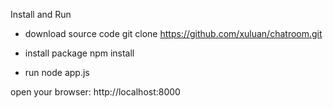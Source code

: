
Install and Run

- download source code
git clone https://github.com/xuluan/chatroom.git

- install package
npm install

- run
node app.js

open your browser: http://localhost:8000